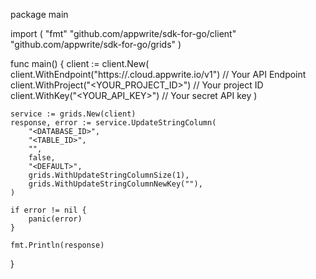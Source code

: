 package main

import (
    "fmt"
    "github.com/appwrite/sdk-for-go/client"
    "github.com/appwrite/sdk-for-go/grids"
)

func main() {
    client := client.New(
        client.WithEndpoint("https://<REGION>.cloud.appwrite.io/v1") // Your API Endpoint
        client.WithProject("<YOUR_PROJECT_ID>") // Your project ID
        client.WithKey("<YOUR_API_KEY>") // Your secret API key
    )

    service := grids.New(client)
    response, error := service.UpdateStringColumn(
        "<DATABASE_ID>",
        "<TABLE_ID>",
        "",
        false,
        "<DEFAULT>",
        grids.WithUpdateStringColumnSize(1),
        grids.WithUpdateStringColumnNewKey(""),
    )

    if error != nil {
        panic(error)
    }

    fmt.Println(response)
}
